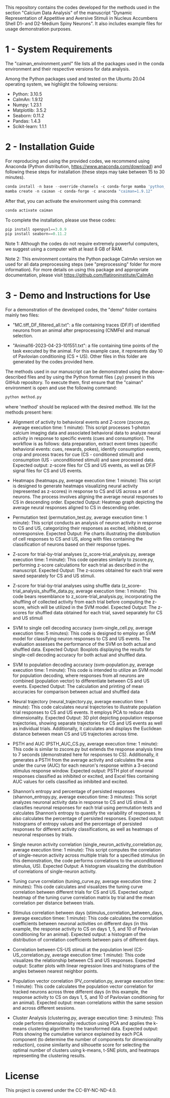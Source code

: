 This repository contains the codes developed for the methods used in the section "Calcium Data Analysis" of the manuscript "Dynamic Representation of Appetitive and Aversive Stimuli in Nucleus Accumbens Shell D1- and D2-Medium Spiny Neurons". It also includes example files for usage demonstration purposes.

# 1 - System Requirements
The "caiman_environment.yaml" file lists all the packages used in the conda environment and their respective versions for data analysis.

Among the Python packages used and tested on the Ubuntu 20.04 operating system, we highlight the following versions:

+ Python: 3.10.5
+ CaImAn: 1.9.12
+ Numpy: 1.23.1
+ Matplotlib: 3.5.2
+ Seaborn: 0.11.2
+ Pandas: 1.4.3
+ Scikit-learn: 1.1.1

# 2 - Installation Guide
For reproducing and using the provided codes, we recommend using Anaconda (Python distribution, https://www.anaconda.com/download) and following these steps for installation (these steps may take between 15 to 30 minutes).

```python
conda install -n base --override-channels -c conda-forge mamba 'python_abi=*=*cp*'
mamba create -n caiman -c conda-forge -c anaconda "caiman=1.9.12"
```

After that, you can activate the environment using this command:

```python
conda activate caiman
```
To complete the installation, please use these codes:

```python
pip install openpyxl==3.0.9
pip install seaborn==0.11.2
```

Note 1: Although the codes do not require extremely powerful computers, we suggest using a computer with at least 8 GB of RAM.

Note 2: This environment contains the Python package CaImAn version we used for all data preprocessing steps (see "preprocessing" folder for more information). For more details on using this package and appropriate documentation, please visit https://github.com/flatironinstitute/CaImAn

# 3 - Demo and Instructions for Use
For a demonstration of the developed codes, the "demo" folder contains mainly two files:

+ "MC.tiff_DF_filtered_all.txt": a file containing traces (DF/F) of identified neurons from an animal after preprocessing (CNMFe) and manual selection.

+ "Animal16-2023-04-23-101551.txt": a file containing time points of the task executed by the animal. For this example case, it represents day 10 of Pavlovian conditioning (CS + US).
Other files in this folder are generated by the codes provided here.

The methods used in our manuscript can be demonstrated using the above-described files and by using the Python format files (.py) present in this GitHub repository. To execute them, first ensure that the "caiman" environment is open and use the following command:

```python
python method.py
```
where 'method' should be replaced with the desired method. We list the methods present here:

+ Alignment of activity to behavioral events and Z-score (zscore.py, average execution time: 1 minute): This script processes 1-photon calcium imaging data and associated behavioral data to analyze neural activity in response to specific events (cues and consumption). The workflow is as follows: data preparation, extract event times (specific behavioral events: cues, rewards, pokes), identify consumption events, crop and process traces for cue (CS - conditioned stimuli) and consumption (US - unconditioned stimuli) and save processed data. Expected output: z-score files for CS and US events, as well as DF/F signal files for CS and US events.

+ Heatmaps (heatmaps.py, average execution time: 1 minute): This script is designed to generate heatmaps visualizing neural activity (represented as z-scores) in response to CS and US across a set of neurons. The process involves aligning the average neural responses to CS in descending order. Expected Output: Heatmap graph depicting the average neural responses aligned to CS in descending order.

+ Permutation test (permutation_test.py, average execution time: 1 minute): This script conducts an analysis of neuron activity in response to CS and US, categorizing their responses as excited, inhibited, or nonresponsive. Expected Output: Pie charts illustrating the distribution of cell responses to CS and US, along with files containing the classification of neurons based on their response types.

+ Z-score for trial-by-trial analyses (z_score-trial_analysis.py, average execution time: 1 minute): This code operates similarly to zscore.py, performing z-score calculations for each trial as described in the manuscript. Expected Output: The z-scores obtained for each trial were saved separately for CS and US stimuli.

+ Z-score for trial-by-trial analyses using shuffle data (z_score-trial_analysis_shuffle_data.py, average execution time: 1 minute): This code bears resemblance to z_score-trial_analysis.py, incorporating the shuffling of collected activity from each trial before computing the z-score, which will be utilized in the SVM model. Expected Output: The z-scores for shuffled data obtained for each trial, saved separately for CS and US stimuli

+ SVM to single cell decoding accuracy (svm-single_cell.py, average execution time: 5 minutes): This code is designed to employ an SVM model for classifying neuron responses to CS and US events. The evaluation assesses the performance of the SVM on both actual and shuffled data. Expected Output: Boxplots displaying the results for single-cell decoding accuracy for both actual and shuffled data.

+ SVM to population decoding accuracy (svm-population.py, average execution time: 1 minute): This code is intended to utilize an SVM model for population decoding, where responses from all neurons are combined (population vector) to differentiate between CS and US events. Expected Output: The calculation and printing of mean accuracies for comparison between actual and shuffled data

+ Neural trajectory (neural_trajectory.py, average execution time: 1 minute): This code calculates neural trajectories to illustrate population trial responses to CS and US events. It employs PCA to reduce data dimensionality. Expected Output: 3D plot depicting population response trajectories, showing separate trajectories for CS and US events as well as individual trials. Additionally, it calculates and displays the Euclidean distance between mean CS and US trajectories across time.

+ PSTH and AUC (PSTH_AUC_CS.py, average execution time: 1 minute): This code is similar to zscore.py but extends the response analysis time to 7 seconds (demonstrated here for responses to CS). Additionally, it generates a PSTH from the average activity and calculates the area under the curve (AUC) for each neuron's response within a 3-second stimulus response window. Expected output: PSTH plot of neuronal responses classified as inhibited or excited, and Excel files containing AUC values for cells classified as inhibited and excited.

+ Shannon’s entropy and percentage of persisted responses (shannon_entropy.py, average execution time: 3 minutes): This script analyzes neuronal activity data in response to CS and US stimuli. It classifies neuronal responses for each trial using permutation tests and calculates Shannon’s entropy to quantify the variability of responses. It also calculates the percentage of persisted responses. Expected output: histograms of entropy values and the percentage of persisted responses for different activity classifications, as well as heatmaps of neuronal responses by trials.

+ Single neuron activity correlation (single_neuron_activity_correlation.py, average execution time: 1 minute): This script computes the correlation of single-neuron activity across multiple trials for a specified stimulus (in this demonstration, the code performs correlations to the unconditioned stimulus, US). Expected Output: A histogram visualizing the distribution of correlations of single-neuron activity.

+ Tuning curve correlation (tuning_curve.py, average execution time: 2 minutes): This code calculates and visualizes the tuning curve correlation between different trials for CS and US. Expected output: heatmap of the tuning curve correlation matrix by trial and the mean correlation per distance between trials.
  
+ Stimulus correlation between days (stimulus_correlation_between_days, average execution timee: 1 minute): This code calculates the correlation coefficients between neuronal activities on different days (in this example, the response activity to CS on days 1, 5, and 10 of Pavlovian conditioning for an animal). Expected output: a histogram of the distribution of correlation coefficients between pairs of different days.
  
+ Correlation between CS-US stimuli at the population level (CS-US_correlation.py, average execution time: 1 minute): This code visualizes the relationship between CS and US responses. Expected output: Scatter plots with linear regression lines and histograms of the angles between nearest neighbor points.

+ Population vector correlation (PV_correlation.py, average execution time: 1 minute): This code calculates the population vector correlation for tracked neurons across three different days (in this example, the response activity to CS on days 1, 5, and 10 of Pavlovian conditioning for an animal). Expected output: mean correlations within the same session and across different sessions.

+ Cluster Analysis (clustering.py, average execution time: 3 minutes): This code performs dimensionality reduction using PCA and applies the k-means clustering algorithm to the transformed data. Expected output: Plots showing the cumulative variance explained by each PCA component (to determine the number of components for dimensionality reduction), cosine similarity and silhouette score for selecting the optimal number of clusters using k-means, t-SNE plots, and heatmaps representing the clustering results.

# License
This project is covered under the CC-BY-NC-ND-4.0.
